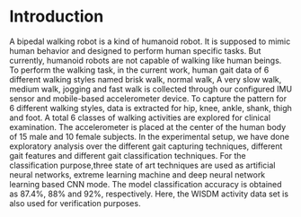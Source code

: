 # Introduction
A bipedal walking robot is a kind of humanoid robot. It is supposed to mimic human behavior and designed to perform human specific tasks.
But currently, humanoid robots are not capable of walking like human beings. To perform the walking task, in the current work, human gait data of  6 different walking styles named brisk walk, normal walk,
A very slow walk, medium walk, jogging and fast walk is collected through our configured IMU sensor and mobile-based accelerometer device. 
To capture the pattern for 6 different walking styles, data is extracted for hip, knee, ankle, shank, thigh and foot. A total 6 classes of walking activities are explored for clinical examination. The accelerometer is placed at the center of the human body of 15 male and 10 female subjects. 
In the experimental setup, we have done exploratory analysis over the different gait capturing techniques, different gait features and different gait classification techniques. 
For the classification purpose,three state of art techniques are used as artificial neural networks, extreme learning machine and deep neural network learning based CNN mode. The model classification accuracy is obtained as 87.4%, 88% and 92%, respectively. Here, the WISDM activity data set is also used for verification purposes.
